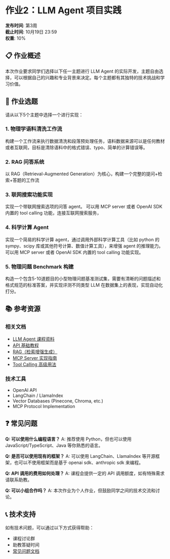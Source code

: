 # 作业2：LLM Agent 项目实践

**发布时间**: 第3周  
**截止时间**: 10月19日 23:59  
**权重**: 10%

## 📋 作业概述

本次作业要求同学们选择以下任一主题进行 LLM Agent 的实际开发，主题自由选择，可以根据自己的兴趣和专业背景来决定。每个主题都有其独特的技术挑战和学习价值。

## 🎯 作业选题

请从以下5个主题中选择一个进行实现：

### 1. 物理学语料清洗工作流
构建一个工作流来执行数据清洗和段落预处理任务，语料数据来源可以是任何教材或者互联网，目标是清除语料中的格式错误、typo、简单的计算错误等。

### 2. RAG 问答系统
以 RAG（Retrieval-Augmented Generation）为核心，构建一个完整的提问+检索+答题的工作流

### 3. 联网搜索功能实现
实现一个带联网搜索选项的问答 agent。
可以用 MCP server 或者 OpenAI SDK 内置的 tool calling 功能，连接互联网搜索服务，

### 4. 科学计算 Agent
实现一个简易的科学计算 agent，通过调用外部科学计算工具（比如 python 的 sympy、scipy 库或其他符号计算、数值计算工具），来增强 agent 的推理能力。
可以用 MCP server 或者 OpenAI SDK 内置的 tool calling 功能实现。

### 5. 物理问题 Benchmark 构建
构造一个包含5-10道题目的小型物理问题基准测试集，需要有清晰的问题描述和格式规范的标准答案，并实现评测不同类型 LLM 在数据集上的表现，实现自动化打分。

## 📚 参考资源

### 相关文档
- [LLM Agent 课程资料](../course/llm-agent/overview)
- [API 基础教程](../course/llm-agent/api-basics)
- [RAG（检索增强生成）](../course/llm-agent/rag)
- [MCP Server 实现指南](../course/llm-agent/mcp-server)
- [Tool Calling 高级用法](../course/llm-agent/tool-calling)

### 技术工具
- OpenAI API
- LangChain / LlamaIndex
- Vector Databases (Pinecone, Chroma, etc.)
- MCP Protocol Implementation

## ❓ 常见问题

**Q: 可以使用什么编程语言？**
A: 推荐使用 Python，但也可以使用 JavaScript/TypeScript、Java 等你熟悉的语言。

**Q: 是否可以使用现有的框架？**
A: 可以使用 LangChain、LlamaIndex 等开源框架，也可以不使用框架而是基于 openai sdk、anthropic sdk 来编程。

**Q: API 调用的费用如何处理？**
A: 课程会提供一定的 API 调用额度，如有特殊需求请联系助教。

**Q: 可以小组合作吗？**
A: 本次作业为个人作业，但鼓励同学之间的技术交流和讨论。

## 📞 技术支持

如有技术问题，可以通过以下方式获得帮助：
- 课程讨论群
- 助教答疑时间
- [常见问题文档](../resources/faq)